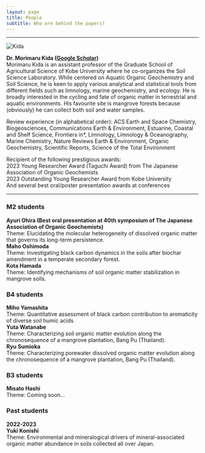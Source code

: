 ```yaml
---
layout: page
title: People
subtitle: Who are behind the papers? 
---
```

***
![Kida](/assets/img/Prof_250.png)  

**Dr. Morimaru Kida ([Google Scholar](https://scholar.google.com/citations?user=lG3N_EgAAAAJ&hl=en))**  
Morimaru Kida is an assistant professor of the Graduate School of Agricultural Science of Kobe University where he co-organizes the Soil Science Laboratory.
While centered on Aquatic Organic Geochemistry and Soil Science, he is keen to apply various analytical and statistical tools from different fields such as limnology, marine geochemistry, and ecology.
He is broadly interested in the cycling and fate of organic matter in terrestrial and aquatic environments. His favourite site is mangrove forests because (obviously) he can collect both soil and water samples. 

Review experience (in alphabetical order): ACS Earth and Space Chemistry, Biogeosciences, Communications Earth & Environment, Estuarine, Coastal and Shelf Science, Frontiers in*, Limnology, Limnology & Oceanography, Marine Chemistry, Nature Reviews Earth & Environment, Organic Geochemistry, Scientific Reports, Science of the Total Environment

Recipient of the following prestigious awards:  
2023 Young Researcher Award (Taguchi Award) from The Japanese Association of Organic Geochemists  
2023 Outstanding Young Researcher Award from Kobe University  
And several best oral/poster presentation awards at conferences

***
### M2 students
**Ayuri Ohira (Best oral presentation at 40th symposium of The Japanese Association of Organic Geochemists)**  
Theme: Elucidating the molecular heterogeneity of dissolved organic matter that governs its long-term persistence.  
**Maho Oshimoda**  
Theme: Investigating black carbon dynamics in the soils after biochar amendment in a temperate secondary forest.  
**Kota Hamada**  
Theme: Identifying mechanisms of soil organic matter stabilization in mangrove soils.  

### B4 students
**Miho Yamashita**  
Theme: Quantitative assessment of black carbon contribution to aromaticity of diverse soil humic acids  
**Yuta Watanabe**  
Theme: Characterizing soil organic matter evolution along the chronosequence of a mangrove plantation, Bang Pu (Thailand).  
**Ryu Sumioka**  
Theme: Characterizing porewater dissolved organic matter evolution along the chronosequence of a mangrove plantation, Bang Pu (Thailand). 

### B3 students
**Misato Hashi**  
Theme: Coming soon...  

### Past students
**2022-2023**  
**Yuki Konishi**  
Theme: Environmental and mineralogical drivers of mineral-associated organic matter abundance in soils collected all over Japan. 
